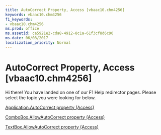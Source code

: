 ```yaml
---
title: AutoCorrect Property, Access [vbaac10.chm4256]
keywords: vbaac10.chm4256
f1_keywords:
- vbaac10.chm4256
ms.prod: office
ms.assetid: ca5921e2-cda8-4912-8c1a-61f3cf8d6c90
ms.date: 06/08/2017
localization_priority: Normal
---
```



# AutoCorrect Property, Access [vbaac10.chm4256]

Hi there! You have landed on one of our F1 Help redirector pages. Please select the topic you were looking for below.

[Application.AutoCorrect property (Access)](http://msdn.microsoft.com/library/10c259ed-43c2-b413-d137-78b2c9ff4326%28Office.15%29.aspx)

[ComboBox.AllowAutoCorrect property (Access)](http://msdn.microsoft.com/library/ebf48367-20fb-14be-7082-a2d9de923c51%28Office.15%29.aspx)

[TextBox.AllowAutoCorrect property (Access)](http://msdn.microsoft.com/library/9cafa161-c073-855f-edee-c7c9cb32be99%28Office.15%29.aspx)

